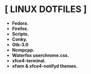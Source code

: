 # [ LINUX DOTFILES ]

+ **Fedora.**
+ **Firefox.**
+ **Scripts.**
+ **Conky.**
+ **Gtk-3.0**
+ **Ncmpcpp.**
+ **Waterfox userchrome.css.**
+ **xfce4-terminal.**
+ **xfwm & xfce4-notifyd themes.**
